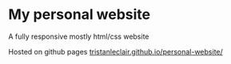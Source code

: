 # My personal website

A fully responsive mostly html/css website

Hosted on github pages [tristanleclair.github.io/personal-website/](https://tristanleclair.github.io/personal-website/)
